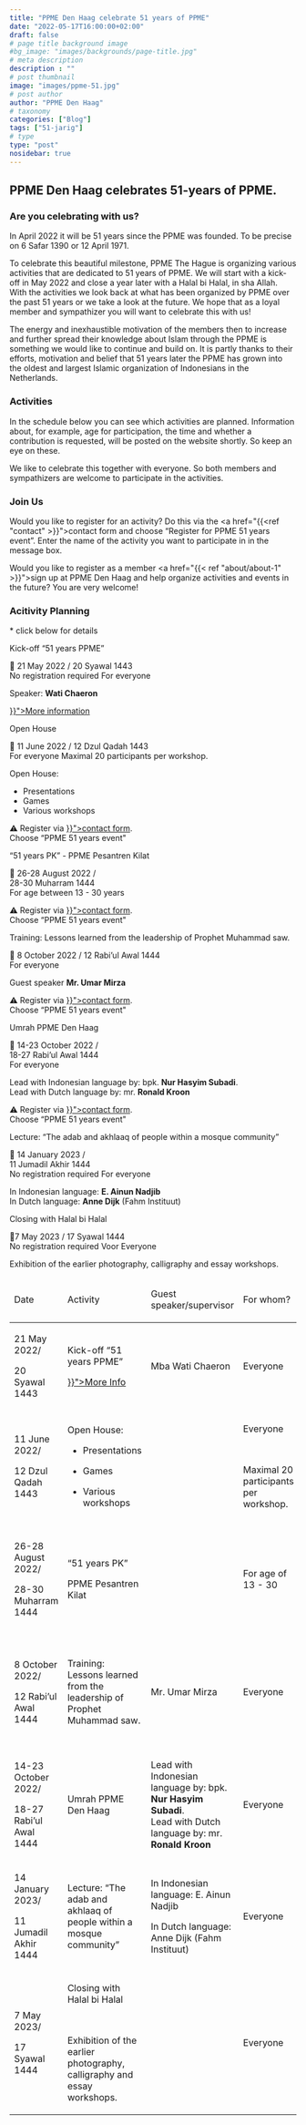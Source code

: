 ```yaml
---
title: "PPME Den Haag celebrate 51 years of PPME"
date: "2022-05-17T16:00:00+02:00"
draft: false
# page title background image
#bg_image: "images/backgrounds/page-title.jpg"
# meta description
description : ""
# post thumbnail
image: "images/ppme-51.jpg"
# post author
author: "PPME Den Haag"
# taxonomy
categories: ["Blog"]
tags: ["51-jarig"]
# type
type: "post"
nosidebar: true
---
```


## PPME Den Haag celebrates 51-years of PPME.
### Are you celebrating with us?
 
In April 2022 it will be 51 years since the PPME was founded. To be precise on 6 Safar 1390 or 12 April 1971.
 
To celebrate this beautiful milestone, PPME The Hague is organizing various activities that are dedicated to 51 years of PPME. We will start with a kick-off in May 2022 and close a year later with a Halal bi Halal, in sha Allah. With the activities we look back at what has been organized by PPME over the past 51 years or we take a look at the future. We hope that as a loyal member and sympathizer you will want to celebrate this with us!
 
The energy and inexhaustible motivation of the members then to increase and further spread their knowledge about Islam through the PPME is something we would like to continue and build on. It is partly thanks to their efforts, motivation and belief that 51 years later the PPME has grown into the oldest and largest Islamic organization of Indonesians in the Netherlands.


### Activities
In the schedule below you can see which activities are planned. Information about, for example, age for participation, the time and whether a contribution is requested, will be posted on the website shortly. So keep an eye on these.
 
We like to celebrate this together with everyone. So both members and sympathizers are welcome to participate in the activities.

### Join Us
Would you like to register for an activity? Do this via the <a href="{{<ref "contact" >}}">contact form</a> and choose “Register for PPME 51 years event”. Enter the name of the activity you want to participate in in the message box.
 
Would you like to register as a member <a href="{{< ref "about/about-1" >}}">sign up</a> at PPME Den Haag and help organize activities and events in the future? You are very welcome!

### Acitivity Planning

<div class="d-lg-none">
<p class="font-weight-lighter">* click below for details</p>
<div id="accordion">
  <div class="card">
    <div class="card-header alert-primary text-center" id="heading1"  data-toggle="collapse" data-target="#collapse1" aria-expanded="false" aria-controls="collapse1">
          <p>Kick-off “51 years PPME”</p>
          📅 21 May 2022 / 20 Syawal 1443
    </div>
    <div id="collapse1" class="collapse" aria-labelledby="heading1" data-parent="#accordion">
      <div class="card-body">
        <span class="badge badge-pill  badge-success">No registration required</span>
        <span class="badge badge-pill badge-success">For everyone</span>      
        <p> Speaker: <strong>Wati Chaeron</strong></p>
        <p><a href="{{< ref "event/kickoff-51">}}">More information</a></p>
      </div>
    </div>
  </div>
  <div class="card">
    <div class="card-header alert-primary text-center" id="heading2"  data-toggle="collapse" data-target="#collapse2" aria-expanded="false" aria-controls="collapse2">
          <p>Open House</p>
          📅 11 June 2022 / 12 Dzul Qadah 1443
    </div>
    <div id="collapse2" class="collapse" aria-labelledby="heading2" data-parent="#accordion">
      <div class="card-body">
            <span class="badge badge-pill badge-success">For everyone</span>
            <span class="badge badge-pill badge-warning">Maximal 20 participants per workshop.</span>
            <p>
            Open House:
            <ul>
            <li>Presentations</li>
            <li>Games</li>
            <li>Various workshops</li>
            </ul>
            </p>
            <p>⚠️ Register via  <a href="{{< ref "contact" >}}">contact form</a>.<br/>Choose  “PPME 51 years event"</p>
      </div>
    </div>
  </div>

  <div class="card">
    <div class="card-header alert-primary text-center" id="heading3"  data-toggle="collapse" data-target="#collapse3" aria-expanded="false" aria-controls="collapse3">
          <p>“51 years PK” - PPME Pesantren Kilat</p>📅 26-28 August 2022 /<br/>28-30 Muharram 1444
    </div>
    <div id="collapse3" class="collapse" aria-labelledby="heading3" data-parent="#accordion">
      <div class="card-body">
            <span class="badge badge-pill badge-warning">For age between 13 - 30 years</span>
            <p>⚠️ Register via  <a href="{{< ref "contact" >}}">contact form</a>.<br/>Choose  “PPME 51 years event"</p>
      </div>
    </div>
  </div>
  <div class="card">
    <div class="card-header alert-primary text-center" id="heading4"  data-toggle="collapse" data-target="#collapse4" aria-expanded="false" aria-controls="collapse4">
          <p>Training: Lessons learned from the leadership of Prophet Muhammad saw.</p>
          📅 8 October 2022 / 12 Rabi’ul Awal 1444
    </div>
    <div id="collapse4" class="collapse" aria-labelledby="heading4" data-parent="#accordion">
      <div class="card-body">
            <span class="badge badge-pill badge-success">For everyone</span>
            <p>Guest speaker <strong>Mr. Umar Mirza</strong>            </p>
            <p>⚠️ Register via  <a href="{{< ref "contact" >}}">contact form</a>.<br/>Choose  “PPME 51 years event"</p>
      </div>
    </div>
  </div>

  <div class="card">
    <div class="card-header alert-primary text-center" id="heading5"  data-toggle="collapse" data-target="#collapse5" aria-expanded="false" aria-controls="collapse5">
          <p>Umrah PPME Den Haag</p>
          📅 14-23 October 2022 /<br/> 18-27 Rabi’ul Awal 1444
    </div>
    <div id="collapse5" class="collapse" aria-labelledby="heading5" data-parent="#accordion">
      <div class="card-body">
            <span class="badge badge-pill badge-success">For everyone</span>
            <p>Lead with Indonesian language by: bpk. <strong>Nur Hasyim Subadi</strong>.<br/>
            Lead with Dutch language by: mr. <strong>Ronald Kroon</strong></p>
            <p>⚠️ Register via  <a href="{{< ref "contact" >}}">contact form</a>.<br/>Choose  “PPME 51 years event"</p>
      </div>
    </div>
  </div>

  <div class="card">
    <div class="card-header alert-primary text-center" id="heading6"  data-toggle="collapse" data-target="#collapse6" aria-expanded="false" aria-controls="collapse6">
          <p>Lecture: “The adab and akhlaaq of people within a mosque community”</p>
          📅 14 January 2023 /<br/>11 Jumadil Akhir 1444
    </div>
    <div id="collapse6" class="collapse" aria-labelledby="heading6" data-parent="#accordion">
      <div class="card-body">
            <span class="badge badge-pill  badge-success">No registration required</span>
            <span class="badge badge-pill badge-success">For everyone</span>
            <p>In Indonesian language: <strong>E. Ainun Nadjib</strong><br/>In Dutch language: <strong>Anne Dijk</strong> (Fahm Instituut)
</p>
      </div>
    </div>
  </div>

  <div class="card">
    <div class="card-header alert-primary text-center" id="heading7"  data-toggle="collapse" data-target="#collapse7" aria-expanded="false" aria-controls="collapse7">
          <p>Closing with Halal bi Halal</p>
          📅7 May 2023 / 17 Syawal 1444
    </div>
    <div id="collapse7" class="collapse" aria-labelledby="heading7" data-parent="#accordion">
      <div class="card-body">
            <span class="badge badge-pill  badge-success">No registration required</span>
            <span class="badge badge-pill badge-success">Voor Everyone</span>
            <p>Exhibition of the earlier photography, calligraphy and essay workshops.</p>
      </div>
    </div>
  </div>

</div>

</div>
<div class="d-none d-lg-block">
    <table class="table">
        <thead>
            <tr class="table-primary">
                <td>
                    <p><span>Date</span>
                    </p>
                </td>
                <td>
                    <p><span>Activity</span>
                    </p>
                </td>
                <td>
                    <p><span>Guest speaker/supervisor</span>
                    </p>
                </td>
                <td>
                    <p><span>For whom?</span></p>
                </td>
                <td>
                    <p><span>Sign up?</span>
                    </p>
                </td>
            </tr>
        </thead>
        <tbody>
            <tr>
                <td>
                    <p><span>21 May 2022/</span></p>
                    <p><span>20 Syawal 1443</span></p>
                </td>
                <td>
                    <p><span>Kick-off &ldquo;51 years PPME&rdquo;</span></p>
                    <p><a href="{{< ref "event/kickoff-51">}}">More Info</a></p>
                </td>
                <td>
                    <p><span>Mba Wati Chaeron</span></p>
                </td>
                <td>
                    <p><span>Everyone</span>
                    </p>
                </td>
                <td>
                    <p><span>No</span>
                    </p>
                </td>
            </tr>
            <tr>
                <td rowspan="6">
                    <p><span>11 June 2022/</span></p>
                    <p><span>12 Dzul Qadah 1443</span></p>
                </td>
                <td rowspan="6">
                    <p><span>Open House:</span></p>
                    <ul>
                        <li aria-level="1">
                            <p role="presentation">
                                <span>Presentations</span>
                            </p>
                        </li>
                        <li aria-level="1">
                            <p role="presentation">
                                <span>Games&nbsp;</span>
                            </p>
                        </li>
                        <li aria-level="1">
                            <p role="presentation">
                                <span>Various workshops&nbsp;</span>
                            </p>
                        </li>
                    </ul>
                </td>
                <td rowspan="6">
                    <br />
                </td>
                <td rowspan="6">
                    <p><span>Everyone</span>
                    </p><br />
                    <p><span>Maximal 20 participants per workshop.</span></p>
                </td>
                <td rowspan="6">
                    <p><span>⚠️ Register via  <a href="{{< ref "contact" >}}">contact form</a>.<br/>Choose  “PPME 51 years event"</span></p>
                </td>
            </tr>
            <tr></tr>
            <tr></tr>
            <tr></tr>
            <tr></tr>
            <tr></tr>
            <tr>
                <td rowspan="3">
                    <p><span>26-28 August 2022/</span></p>
                    <p><span>28-30 Muharram 1444</span></p>
                </td>
                <td rowspan="3">
                    <p><span>&ldquo;51 years PK&rdquo;</span></p>
                    <p><span>PPME Pesantren Kilat</span></p>
                </td>
                <td rowspan="3">
                    <br />
                </td>
                <td rowspan="3">
                    <p><span>For age of 13 - 30</span></p>
                </td>
                <td rowspan="3">
                    <p><span>⚠️ Register via  <a href="{{< ref "contact" >}}">contact form</a>.<br/>Choose  “PPME 51 years event"</span></p>
                </td>
            </tr>
            <tr></tr>
            <tr></tr>
            <tr>
                <td>
                    <p><span>8 October 2022/</span></p>
                    <p><span>12 Rabi&rsquo;ul Awal 1444</span></p>
                </td>
                <td>
                    <p><span>Training: Lessons learned from the leadership of Prophet Muhammad saw.</span></p>
                </td>
                <td>
                    <p><span>Mr. Umar Mirza</span></p>
                </td>
                <td>
                    <p><span>Everyone</span>
                    </p>
                </td>
                <td>
                    <p><span>⚠️ Register via  <a href="{{< ref "contact" >}}">contact form</a>.<br/>Choose  “PPME 51 years event"</span></p>
                </td>
            </tr>
            <tr>
                <td rowspan="2">
                    <p><span>14-23 October 2022/</span></p>
                    <p><span>18-27 Rabi&rsquo;ul Awal 1444</span></p>
                </td>
                <td rowspan="2">
                    <p><span>Umrah PPME Den Haag</span></p>
                </td>
                <td rowspan="2">
                    <p>Lead with Indonesian language by: bpk. <strong>Nur Hasyim Subadi</strong>.<br/>
            Lead with Dutch language by: mr. <strong>Ronald Kroon</strong></p>
                </td>
                <td rowspan="2">
                    <p><span>Everyone</span>
                    </p>
                </td>
                <td rowspan="2">
                    <p><span>⚠️ Register via  <a href="{{< ref "contact" >}}">contact form</a>.<br/>Choose  “PPME 51 years event"</span></p>
                </td>
            </tr>
            <tr ></tr>
            <tr>
                <td rowspan="2">
                    <p><span>14 January 2023/</span></p>
                    <p><span>11 Jumadil Akhir 1444</span></p>
                </td>
                <td rowspan="2">
                    <p><span>Lecture: “The adab and akhlaaq of people within a mosque community”</span></p>
                </td>
                <td rowspan="2">
                    <p><span>In Indonesian language: E. Ainun Nadjib</span></p>
                    <p><span>In Dutch language: Anne Dijk (Fahm Instituut)</span></p>
                </td>
                <td rowspan="2">
                    <p><span>Everyone</span>
                    </p>
                </td>
                <td rowspan="2">
                    <p><span>No</span>
                    </p>
                </td>
            </tr>
            <tr></tr>
            <tr>
                <td rowspan="4">
                    <p><span>7 May 2023/</span></p>
                    <p><span>17 Syawal 1444</span></p>
                </td>
                <td rowspan="4">
                    <p><span>Closing with  Halal bi Halal&nbsp;</span></p><br />
                    <p><span>Exhibition of the earlier photography, calligraphy and essay workshops.</span></p>
                </td>
                <td rowspan="4">
                    <br />
                </td>
                <td rowspan="4">
                    <p><span>Everyone</span>
                    </p>
                </td>
                <td rowspan="4">
                    <p><span>No</span>
                    </p>
                </td>
            </tr>
        </tbody>
    </table>
</div>